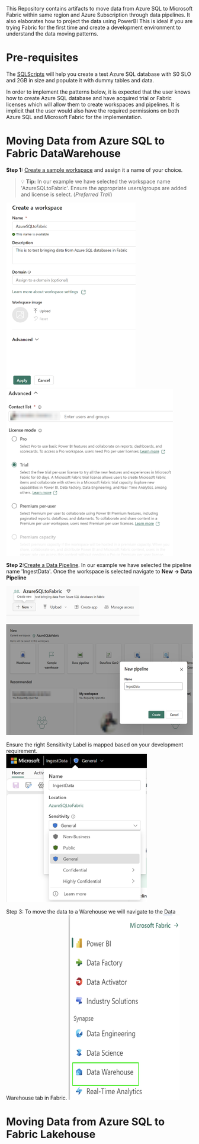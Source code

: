This Repository contains artifacts to move data from Azure SQL to Microsoft Fabric within same region and Azure Subscription through data pipelines. It also elaborates how to project the data using PowerBI
This is ideal if you are trying Fabric for the first time and create a development environment to understand the data moving patterns. 

# Pre-requisites
The [SQLScripts](/Assests/SQLScripts/) will help you create a test Azure SQL database with S0 SLO and 2GB in size and populate it with dummy tables and data. 

In order to implement the patterns below, it is expected that the user knows how to create Azure SQL database and have acquired trial or Fabric licenses which will allow them to create workspaces and pipelines. It is implicit that the user would also have the required permissions on both Azure SQL and Microsoft Fabric for the implementation.

# Moving Data from Azure SQL to Fabric DataWarehouse
**Step 1:** [Create a sample workspace](https://learn.microsoft.com/power-bi/collaborate-share/service-create-the-new-workspaces#create-a-workspace) and assign it a name of your choice. 
> :bulb: **Tip:** In our example we have selected the workspace name 'AzureSQLtoFabric'. Ensure the appropriate users/groups are added and license is select. (*Preferred Trail*)

<img src='/Assests/Media/CreateWorkspace.PNG' width='350' height='500'><img src='/Assests/Media/AdvancedTab.PNG' width='450' height='450'>

**Step 2:**[Create a Data Pipeline](https://learn.microsoft.com/fabric/data-factory/create-first-pipeline-with-sample-data#create-a-data-pipeline). In our example we have selected the pipeline name 'IngestData'. Once the workspace is selected navigate to **New -> Data Pipeline**

<img src='/Assests/Media/NewButton.PNG' width='360' height='100'><img src='/Assests/Media/SamplePipeline.PNG' width='600' height='300'>

Ensure the right Sensitivity Label is mapped based on your development requirement.</br>
<img src='/Assests/Media/SensitivityLabel.PNG' width='380' height='400'>

Step 3: 
To move the data to a Warehouse we will navigate to the Data Warehouse tab in Fabric.
<img src='/Assests/Media/FabricOptions.PNG' width='300' height='500'>

# Moving Data from Azure SQL to Fabric Lakehouse